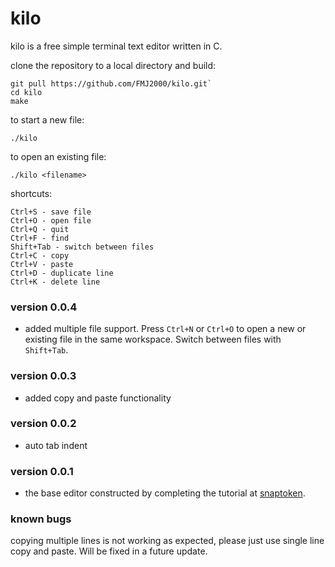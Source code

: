 # kilo
kilo is a free simple terminal text editor written in C.

clone the repository to a local directory and build:

```
git pull https://github.com/FMJ2000/kilo.git`
cd kilo
make
```

to start a new file:

```
./kilo
```

to open an existing file:

```
./kilo <filename>
```

shortcuts:

```
Ctrl+S - save file
Ctrl+O - open file
Ctrl+Q - quit
Ctrl+F - find
Shift+Tab - switch between files
Ctrl+C - copy
Ctrl+V - paste
Ctrl+D - duplicate line
Ctrl+K - delete line
```

### version 0.0.4

- added multiple file support. Press `Ctrl+N` or `Ctrl+O` to open a new or existing file in the same workspace. Switch between files with `Shift+Tab`.

### version 0.0.3

- added copy and paste functionality

### version 0.0.2

- auto tab indent

### version 0.0.1

- the base editor constructed by completing the tutorial at [snaptoken](https://viewsourcecode.org/snaptoken/kilo/index.html).

### known bugs

copying multiple lines is not working as expected, please just use single line copy and paste. Will be fixed in a future update.
